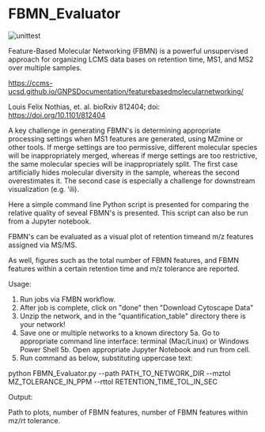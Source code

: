 # FBMN_Evaluator

![unittest](https://github.com/mwang87/FBMN_Evaluator/workflows/unittest/badge.svg)

Feature-Based Molecular Networking (FBMN) is a powerful unsupervised approach for organizing
LCMS data bases on retention time, MS1, and MS2 over multiple samples.

https://ccms-ucsd.github.io/GNPSDocumentation/featurebasedmolecularnetworking/

Louis Felix Nothias, et. al.
bioRxiv 812404; doi: https://doi.org/10.1101/812404

A key challenge in generating FBMN's is determining appropriate processing settings when MS1
features are generated, using MZmine or other tools.  If merge settings are too permissive,
different molecular species will be inappropriately merged, whereas if merge settings are
too restrictive, the same molecular species will be inappropriately split.  The first case
artificially hides molecular diversity in the sample, whereas the second overestimates it.
The second case is especially a challenge for downstream visualization (e.g. 'ili).

Here a simple command line Python script is presented for comparing the relative quality of
seveal FBMN's is presented.  This script can also be run from a Jupyter notebook.  

FBMN's can be evaluated as a visual plot of retention timeand m/z features assigned via MS/MS.  

As well, figures such as the total number of FBMN features, and FBMN features within a 
certain retention time and m/z tolerance are reported.

Usage:

1. Run jobs via FMBN workflow.
2. After job is complete, click on "done" then "Download Cytoscape Data"
3. Unzip the network, and in the "quantification_table" directory there is your network!
4. Save one or multiple networks to a known directory
5a. Go to appropriate command line interface: terminal (Mac/Linux) or Windows Power Shell
5b. Open appropriate Jupyter Notebook and run from cell.
6. Run command as below, substituting uppercase text:

python FBMN_Evaluator.py --path PATH_TO_NETWORK_DIR --mztol MZ_TOLERANCE_IN_PPM --rttol
RETENTION_TIME_TOL_IN_SEC

Output:

Path to plots, number of FBMN features, number of FBMN features within mz/rt tolerance.
